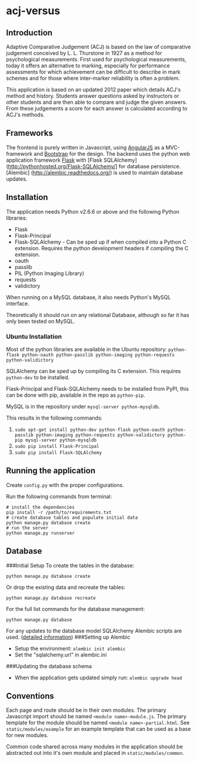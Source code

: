 acj-versus
==========

Introduction
------------
Adaptive Comparative Judgement (ACJ) is based on the law of comparative judgement conceived by L. L. Thurstone in 1927 as a method for psychological measurements.
First used for psychological measurements, today it offers an alternative to marking, especially for performance assessments for which achievement can be difficult to describe in mark schemes and for those where inter-marker reliability is often a problem.

This application is based on an updated 2012 paper which details ACJ's method and history.
Students answer questions asked by instructors or other students and are then able to compare and judge the given answers. From these judgements a score for each answer is calculated according to ACJ's methods.


Frameworks
----------
The frontend is purely written in Javascript, using [AngularJS](http://angularjs.org/) as a MVC-framework and [Bootstrap](http://getbootstrap.com/) for the design.
The backend uses the python web application framework [Flask](http://flask.pocoo.org/) with [Flask SQLAlchemy](http://pythonhosted.org/Flask-SQLAlchemy/] for database persistence.
[Alembic] (http://alembic.readthedocs.org/) is used to maintain database updates.


Installation
-----------
The application needs Python v2.6.6 or above and the following Python libraries:
* Flask
* Flask-Principal
* Flask-SQLAlchemy - Can be sped up if when compiled into a Python C extension. Requires the python development headers if compiling the C extension.
* oauth
* passlib
* PIL (Python Imaging Library)
* requests
* validictory

When running on a MySQL database, it also needs Python's MySQL interface.
 
Theoretically it should run on any relational Database, although so far it has only been tested on MySQL.

### Ubuntu Installation
Most of the python libraries are available in the Ubuntu repository: 
`python-flask python-oauth python-passlib python-imaging python-requests python-validictory` 

SQLAlchemy can be sped up by compiling its C extension. This requires `python-dev` to be installed.

Flask-Principal and Flask-SQLAlchemy needs to be installed from PyPI, this can be done with pip, available in the repo as `python-pip`.

MySQL is in the repository under `mysql-server python-mysqldb`.

This results in the following commands:

1. `sudo apt-get install python-dev python-flask python-oauth python-passlib
   python-imaging python-requests python-validictory python-pip mysql-server
   python-mysqldb` 
2. `sudo pip install Flask-Principal`
3. `sudo pip install Flask-SQLAlchemy`

Running the application
-----------------------
Create `config.py` with the proper configurations.

Run the following commands from terminal:

    # install the dependencies
    pip install -r /path/to/requirements.txt
    # create database tables and populate initial data
    python manage.py database create
    # run the server
    python manage.py runserver

Database
--------
###Initial Setup
To create the tables in the database:

    python manage.py database create

Or drop the existing data and recreate the tables:

    python manage.py database recreate

For the full list commands for the database management:

    python manage.py database

For any updates to the database model SQLAlchemy Alembic scripts are used. ([detailed information](http://alembic.readthedocs.org/en/latest/))
###Setting up Alembic
* Setup the environment: `alembic init alembic`
* Set the "sqlalchemy.url" in alembic.ini

###Updating the database schema
* When the application gets updated simply run: `alembic upgrade head`

Conventions
-----------

Each page and route should be in their own modules. The primary Javascript import should be named `<module name>-module.js`. The primary template for the module should be named `<module name>-partial.html`. See `static/modules/example` for an example template that can be used as a base for new modules.

Common code shared across many modules in the application should be abstracted out into it's own module and placed in `static/modules/common`.
